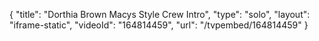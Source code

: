 {
    "title": "Dorthia Brown Macys Style Crew Intro",
    "type": "solo",
    "layout": "iframe-static",
    "videoId": "164814459",
    "url": "\/tvpembed\/164814459"
}